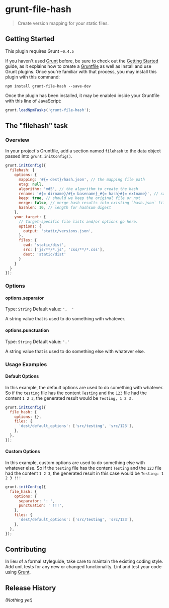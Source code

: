 # grunt-file-hash

> Create version mapping for your static files.

## Getting Started
This plugin requires Grunt `~0.4.5`

If you haven't used [Grunt](http://gruntjs.com/) before, be sure to check out the [Getting Started](http://gruntjs.com/getting-started) guide, as it explains how to create a [Gruntfile](http://gruntjs.com/sample-gruntfile) as well as install and use Grunt plugins. Once you're familiar with that process, you may install this plugin with this command:

```shell
npm install grunt-file-hash --save-dev
```

Once the plugin has been installed, it may be enabled inside your Gruntfile with this line of JavaScript:

```js
grunt.loadNpmTasks('grunt-file-hash');
```

## The "filehash" task

### Overview
In your project's Gruntfile, add a section named `filehash` to the data object passed into `grunt.initConfig()`.

```javascript
grunt.initConfig({
  filehash: {
    options: {
      mapping: '#{= dest}/hash.json', // the mapping file path
      etag: null,
      algorithm: 'md5', // the algorithm to create the hash
      rename: '#{= dirname}/#{= basename}_#{= hash}#{= extname}', // save the original file as what
      keep: true, // should we keep the original file or not
      merge: false, // merge hash results into existing `hash.json` file or override it.
      hashlen: 10, // length for hashsum digest
    },
    your_target: {
      // Target-specific file lists and/or options go here.
      options: {
        output: 'static/versions.json',
      },
      files: {
        cwd: 'static/dist',
        src: ['js/**/*.js', 'css/**/*.css'],
        dest: 'static/dist'
      }
    }
  }
});
```

### Options

#### options.separator
Type: `String`
Default value: `',  '`

A string value that is used to do something with whatever.

#### options.punctuation
Type: `String`
Default value: `'.'`

A string value that is used to do something else with whatever else.

### Usage Examples

#### Default Options
In this example, the default options are used to do something with whatever. So if the `testing` file has the content `Testing` and the `123` file had the content `1 2 3`, the generated result would be `Testing, 1 2 3.`

```js
grunt.initConfig({
  file_hash: {
    options: {},
    files: {
      'dest/default_options': ['src/testing', 'src/123'],
    },
  },
});
```

#### Custom Options
In this example, custom options are used to do something else with whatever else. So if the `testing` file has the content `Testing` and the `123` file had the content `1 2 3`, the generated result in this case would be `Testing: 1 2 3 !!!`

```js
grunt.initConfig({
  file_hash: {
    options: {
      separator: ': ',
      punctuation: ' !!!',
    },
    files: {
      'dest/default_options': ['src/testing', 'src/123'],
    },
  },
});
```

## Contributing
In lieu of a formal styleguide, take care to maintain the existing coding style. Add unit tests for any new or changed functionality. Lint and test your code using [Grunt](http://gruntjs.com/).

## Release History
_(Nothing yet)_
